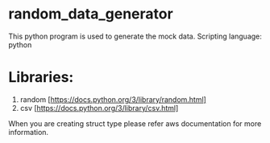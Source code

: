 # random_data_generator
This python program is used to generate the mock data.
Scripting language: python
# Libraries:
1. random [https://docs.python.org/3/library/random.html]
2. csv [https://docs.python.org/3/library/csv.html]


When you are creating struct type please refer aws documentation for more information.
